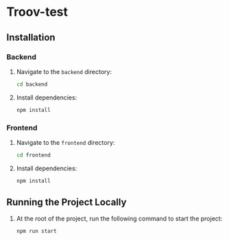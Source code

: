 # Troov-test

## Installation

### Backend

1. Navigate to the `backend` directory:
    ```sh
    cd backend
    ```

2. Install dependencies:
    ```sh
    npm install
    ```

### Frontend

1. Navigate to the `frontend` directory:
    ```sh
    cd frontend
    ```

2. Install dependencies:
    ```sh
    npm install
    ```

## Running the Project Locally

1. At the root of the project, run the following command to start the project:
    ```sh
    npm run start
    ```

